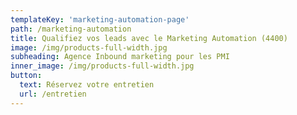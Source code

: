 ```yaml
---
templateKey: 'marketing-automation-page'
path: /marketing-automation
title: Qualifiez vos leads avec le Marketing Automation (4400)
image: /img/products-full-width.jpg
subheading: Agence Inbound marketing pour les PMI
inner_image: /img/products-full-width.jpg
button:
  text: Réservez votre entretien
  url: /entretien
---
```

